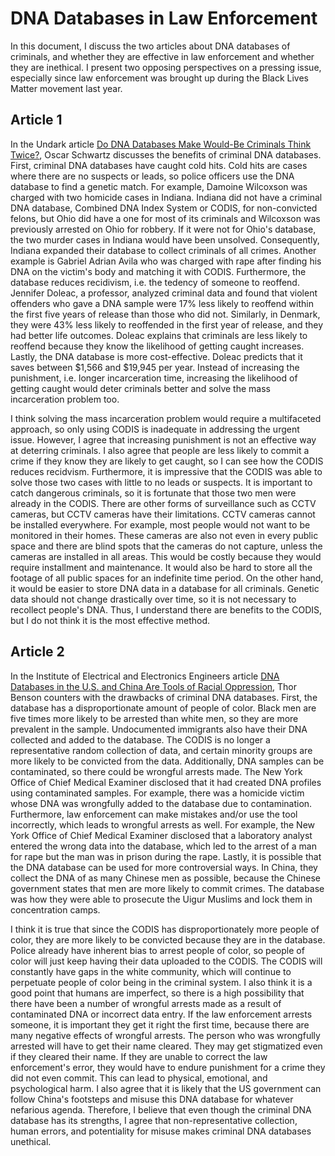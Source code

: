 # DNA Databases in Law Enforcement

In this document, I discuss the two articles about DNA databases of criminals, and whether they are effective in law enforcement and whether they are inethical. I present two opposing perspectives on a pressing issue, especially since law enforcement was brought up during the Black Lives Matter movement last year.

## Article 1
In the Undark article [Do DNA Databases Make Would-Be Criminals Think Twice?](https://undark.org/2019/09/23/dna-database-deter-crime/), Oscar Schwartz discusses the benefits of criminal DNA databases. First, criminal DNA databases have caught cold hits. Cold hits are cases where there are no suspects or leads, so police officers use the DNA database to find a genetic match. For example, Damoine Wilcoxson was charged with two homicide cases in Indiana. Indiana did not have a criminal DNA database, Combined DNA Index System or CODIS, for non-convicted felons, but Ohio did have a one for most of its criminals and Wilcoxson was previously arrested on Ohio for robbery. If it were not for Ohio's database, the two murder cases in Indiana would have been unsolved. Consequently, Indiana expanded their database to collect criminals of all crimes. Another example is Gabriel Adrian Avila who was charged with rape after finding his DNA on the victim's body and matching it with CODIS. Furthermore, the database reduces recidivism, i.e. the tedency of someone to reoffend. Jennifer Doleac, a professor, analyzed criminal data and found that violent offenders who gave a DNA sample were 17% less likely to reoffend within the first five years of release than those who did not. Similarly, in Denmark, they were 43% less likely to reoffended in the first year of release, and they had better life outcomes. Doleac explains that criminals are less likely to reoffend because they know the likelihood of getting caught increases. Lastly, the DNA database is more cost-effective. Doleac predicts that it saves between $1,566 and $19,945 per year. Instead of increasing the punishment, i.e. longer incarceration time, increasing the likelihood of getting caught would deter criminals better and solve the mass incarceration problem too.

I think solving the mass incarceration problem would require a multifaceted approach, so only using CODIS is inadequate in addressing the urgent issue. However, I agree that increasing punishment is not an effective way at deterring criminals. I also agree that people are less likely to commit a crime if they know they are likely to get caught, so I can see how the CODIS reduces recidvism. Furthermore, it is impressive that the CODIS was able to solve those two cases with little to no leads or suspects. It is important to catch dangerous criminals, so it is fortunate that those two men were already in the CODIS. There are other forms of surveillance such as CCTV cameras, but CCTV cameras have their limitations. CCTV cameras cannot be installed everywhere. For example, most people would not want to be monitored in their homes. These cameras are also not even in every public space and there are blind spots that the cameras do not capture, unless the cameras are installed in all areas. This would be costly because they would require installment and maintenance. It would also be hard to store all the footage of all public spaces for an indefinite time period. On the other hand, it would be easier to store DNA data in a database for all criminals. Genetic data should not change drastically over time, so it is not necessary to recollect people's DNA. Thus, I understand there are benefits to the CODIS, but I do not think it is the most effective method.

## Article 2
In the Institute of Electrical and Electronics Engineers article [DNA Databases in the U.S. and China Are Tools of Racial Oppression](https://spectrum.ieee.org/tech-talk/biomedical/ethics/dna-databases-in-china-and-the-us-are-tools-of-racial-oppression), Thor Benson counters with the drawbacks of criminal DNA databases. First, the database has a disproportionate amount of people of color. Black men are five times more likely to be arrested than white men, so they are more prevalent in the sample. Undocumented immigrants also have their DNA collected and added to the database. The CODIS is no longer a representative random collection of data, and certain minority groups are more likely to be convicted from the data. Additionally, DNA samples can be contaminated, so there could be wrongful arrests made. The New York Office of Chief Medical Examiner disclosed that it had created DNA profiles using contaminated samples. For example, there was a homicide victim whose DNA was wrongfully added to the database due to contamination. Furthermore, law enforcement can make mistakes and/or use the tool incorrectly, which leads to wrongful arrests as well. For example, the New York Office of Chief Medical Examiner disclosed that a laboratory analyst entered the wrong data into the database, which led to the arrest of a man for rape but the man was in prison during the rape. Lastly, it is possible that the DNA database can be used for more controversial ways. In China, they collect the DNA of as many Chinese men as possible, because the Chinese government states that men are more likely to commit crimes. The database was how they were able to prosecute the Uigur Muslims and lock them in concentration camps. 

I think it is true that since the CODIS has disproportionately more people of color, they are more likely to be convicted because they are in the database. Police already have inherent bias to arrest people of color, so people of color will just keep having their data uploaded to the CODIS. The CODIS will constantly have gaps in the white community, which will continue to perpetuate people of color being in the criminal system. I also think it is a good point that humans are imperfect, so there is a high possibility that there have been a number of wrongful arrests made as a result of contaminated DNA or incorrect data entry. If the law enforcement arrests someone, it is important they get it right the first time, because there are many negative effects of wrongful arrests. The person who was wrongfully arrested will have to get their name cleared. They may get stigmatized even if they cleared their name. If they are unable to correct the law enforcement's error, they would have to endure punishment for a crime they did not even commit. This can lead to physical, emotional, and psychological harm. I also agree that it is likely that the US government can follow China's footsteps and misuse this DNA database for whatever nefarious agenda. Therefore, I believe that even though the criminal DNA database has its strengths, I agree that non-representative collection, human errors, and potentiality for misuse makes criminal DNA databases unethical.